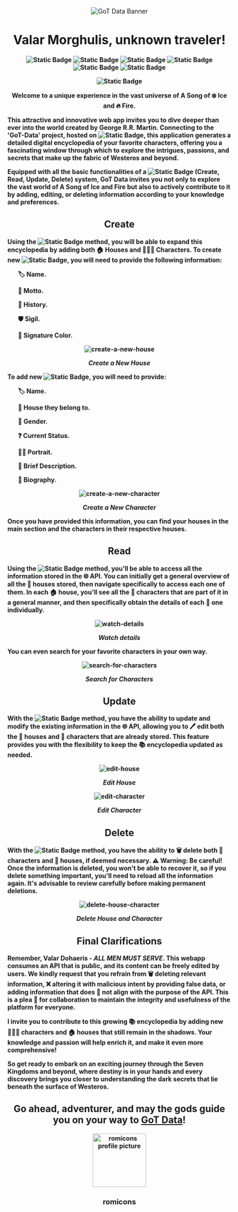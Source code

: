<div align="center">

<img src="https://i.imgur.com/bRmHyNV.png" alt="GoT Data Banner"> 
  
</div>

<h1 align="center"><b>Valar Morghulis, unknown traveler!</h1>

<div align="center">
  
![Static Badge](https://img.shields.io/badge/HTML5-%23123142)
![Static Badge](https://img.shields.io/badge/Sass-%23e9f0c9)
![Static Badge](https://img.shields.io/badge/Javascript-%2320130a)
![Static Badge](https://img.shields.io/badge/API%20REST-%23f0f5e1)
![Static Badge](https://img.shields.io/badge/Responsive%20Design-%23142026)
![Static Badge](https://img.shields.io/badge/Accesibility-%23123142)


![Static Badge](https://img.shields.io/badge/STATUS-FINISHED-green)

</div>

<p align="center"> Welcome to a unique experience in the vast universe of A Song of ❄️ Ice and 🔥 Fire.</p>

<p>This attractive and innovative web app invites you to dive deeper than ever into the world created by George R.R. Martin. Connecting to the 'GoT-Data' project, hosted on <img alt="Static Badge" src="https://img.shields.io/badge/Mockapi-%233b657a">, this application generates a detailed digital encyclopedia of your favorite characters, offering you a fascinating window through which to explore the intrigues, passions, and secrets that make up the fabric of Westeros and beyond. </p>

<p>Equipped with all the basic functionalities of a <img alt="Static Badge" src="https://img.shields.io/badge/CRUD-%233b657a"> (Create, Read, Update, Delete) system, GoT Data invites you not only to explore the vast world of A Song of Ice and Fire but also to actively contribute to it by adding, editing, or deleting information according to your knowledge and preferences.</p>

<h2 align="center">Create</h2>

<p>Using the <img alt="Static Badge" src="https://img.shields.io/badge/POST-%233b657a"> method, you will be able to expand this encyclopedia by adding both 🏠 Houses and 🧑‍🤝‍🧑 Characters. To create new <img alt="Static Badge" src="https://img.shields.io/badge/Houses-%23f0f5e1">, you will need to provide the following information: </p>

<ul>
  
🏷️ Name.

📃 Motto.

📜 History.

🛡️ Sigil.

🎨 Signature Color.
  
</ul>


<div align="center">
  
![create-a-new-house](https://i.imgur.com/meCDKLY.gif)

<p align="center"><i>Create a New House</i></p>
  
</div>

<p>To add new <img alt="Static Badge" src="https://img.shields.io/badge/Characters-%2320130a">, you will need to provide:</p>

<ul>
  
🏷️ Name.

🏡 House they belong to.

👤 Gender.

❓ Current Status.

👨‍🎨 Portrait.

📝 Brief Description.

📜 Biography.
  
</ul>

<div align="center">
  
![create-a-new-character](https://i.imgur.com/sE3B8UN.gif)

<p align="center"><i>Create a New Character</i></p>
  
</div>
 
<p>Once you have provided this information, you can find your houses in the main section and the characters in their respective houses.</p>

<h2 align="center">Read</h2>

<p>Using the <img alt="Static Badge" src="https://img.shields.io/badge/GET-%233b657a"> method, you'll be able to access all the information stored in the 🌐 API. You can initially get a general overview of all the 🏰 houses stored, then navigate specifically to access each one of them. In each 🏠 house, you'll see all the 👥 characters that are part of it in a general manner, and then specifically obtain the details of each 👤 one individually.</p>

<div align="center">
  
![watch-details](https://i.imgur.com/T51gJkC.gif)

<p align="center"><i>Watch details</i></p>
  
</div>

<p>You can even search for your favorite characters in your own way.</p>

<div align="center">

![search-for-characters](https://i.imgur.com/TBdGaRH.gif)

<p align="center"><i>Search for Characters</i></p>
  
</div>

<h2 align="center">Update</h2>

<p>With the <img alt="Static Badge" src="https://img.shields.io/badge/PUT-%233b657a"> method, you have the ability to update and modify the existing information in the 🌐 API, allowing you to 🖊️ edit both the 🏰 houses and 👥 characters that are already stored. This feature provides you with the flexibility to keep the 📚 encyclopedia updated as needed.</p>

<div align="center">
  
![edit-house](https://i.imgur.com/ogH2VUe.gif)

<p align="center"><i>Edit House</i></p>

![edit-character](https://i.imgur.com/EjTehjy.gif)

<p align="center"><i>Edit Character</i></p>
  
</div>


<h2 align="center">Delete</h2>

<p>With the <img alt="Static Badge" src="https://img.shields.io/badge/DELETE-%233b657a"> method, you have the ability to  🗑️ delete both 👥 characters and 🏰 houses, if deemed necessary. ⚠️ Warning: Be careful! Once the information is deleted, you won't be able to recover it, so if you delete something important, you'll need to reload all the information again. It's advisable to review carefully before making permanent deletions.</p>

<div align="center">
  
![delete-house-character](https://i.imgur.com/AJyVJ7w.gif)

<p align="center"><i>Delete House and Character</i></p>
  
</div>

 
<h2 align="center">Final Clarifications</h2>

<p>Remember, Valar Dohaeris - <i>ALL MEN MUST SERVE</i>. This webapp consumes an API that is public, and its content can be freely edited by users. We kindly request that you refrain from 🗑️ deleting relevant information, ❌ altering it with malicious intent by providing false data, or adding information that does 🚫 not align with the purpose of the API. This is a plea 🙏 for collaboration to maintain the integrity and usefulness of the platform for everyone.
</p>
<p>I invite you to contribute to this growing 📚 encyclopedia by adding new 🧑‍🤝‍🧑 characters and 🏠 houses that still remain in the shadows. Your knowledge and passion will help enrich it, and make it even more comprehensive!</p>


<p>So get ready to embark on an exciting journey through the Seven Kingdoms and beyond, where destiny is in your hands and every discovery brings you closer to understanding the dark secrets that lie beneath the surface of Westeros.</p>

<h2 align="center"> Go ahead, adventurer, and may the gods guide you on your way to <a href="https://romicons.github.io/GoT-Data/">GoT Data</a>!
</h2>

<div align="center">

<img src="https://i.imgur.com/9kfXeAJ.png" width=120px alt="romicons profile picture">

</div>


<h3 align="center">romicons</h3>

